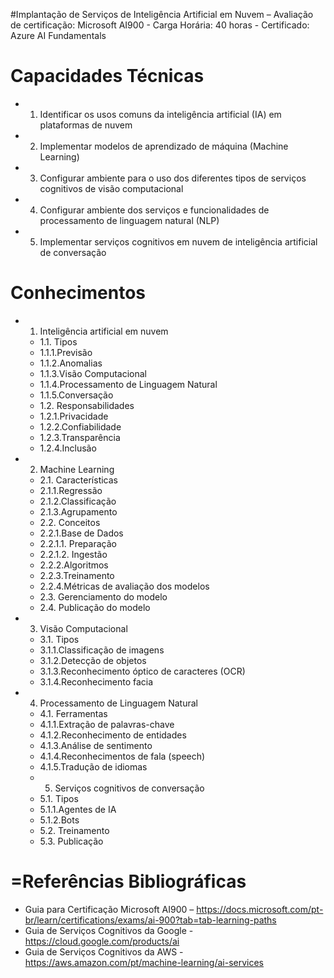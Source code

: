 #Implantação de Serviços de Inteligência Artificial em Nuvem
	– Avaliação de certificação: Microsoft AI900
	- Carga Horária: 40 horas
	- Certificado: Azure AI Fundamentals
# Capacidades Técnicas
- 1. Identificar os usos comuns da inteligência artificial (IA) em plataformas de nuvem
- 2. Implementar modelos de aprendizado de máquina (Machine Learning)
- 3. Configurar ambiente para o uso dos diferentes tipos de serviços cognitivos de visão computacional
- 4. Configurar ambiente dos serviços e funcionalidades de processamento de linguagem natural (NLP)
- 5. Implementar serviços cognitivos em nuvem de inteligência artificial de conversação

# Conhecimentos
- 1. Inteligência artificial em nuvem
	- 1.1. Tipos
	- 1.1.1.Previsão
	- 1.1.2.Anomalias
	- 1.1.3.Visão Computacional
	- 1.1.4.Processamento de Linguagem Natural
	- 1.1.5.Conversação
	- 1.2. Responsabilidades
	- 1.2.1.Privacidade
	- 1.2.2.Confiabilidade
	- 1.2.3.Transparência
	- 1.2.4.Inclusão
- 2. Machine Learning
	- 2.1. Características
	- 2.1.1.Regressão
	- 2.1.2.Classificação
	- 2.1.3.Agrupamento
	- 2.2. Conceitos
	- 2.2.1.Base de Dados 
	- 2.2.1.1. Preparação
	- 2.2.1.2. Ingestão
	- 2.2.2.Algoritmos
	- 2.2.3.Treinamento
	- 2.2.4.Métricas de avaliação dos modelos
	- 2.3. Gerenciamento do modelo
	- 2.4. Publicação do modelo
- 3. Visão Computacional
	- 3.1. Tipos
	- 3.1.1.Classificação de imagens
	- 3.1.2.Detecção de objetos
	- 3.1.3.Reconhecimento óptico de caracteres (OCR)
	- 3.1.4.Reconhecimento facia
- 4. Processamento de Linguagem Natural
	- 4.1. Ferramentas
	- 4.1.1.Extração de palavras-chave
	- 4.1.2.Reconhecimento de entidades
	- 4.1.3.Análise de sentimento
	- 4.1.4.Reconhecimentos de fala (speech)
	- 4.1.5.Tradução de idiomas
	- 5. Serviços cognitivos de conversação
	- 5.1. Tipos
	- 5.1.1.Agentes de IA
	- 5.1.2.Bots
	- 5.2. Treinamento
	- 5.3. Publicação
# =Referências Bibliográficas
- Guia para Certificação Microsoft AI900 – https://docs.microsoft.com/pt-br/learn/certifications/exams/ai-900?tab=tab-learning-paths
- Guia de Serviços Cognitivos da Google - https://cloud.google.com/products/ai
- Guia de Serviços Cognitivos da AWS - https://aws.amazon.com/pt/machine-learning/ai-services